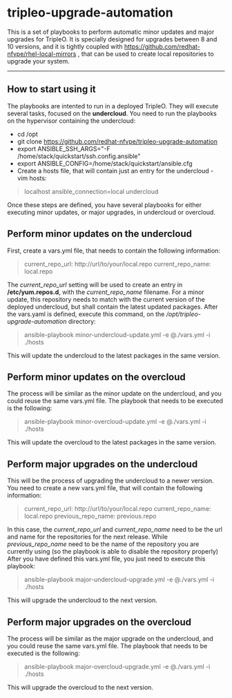 tripleo-upgrade-automation
========================

This is a set of playbooks to perform automatic minor updates and major upgrades for TripleO. It is specially designed for upgrades between 8 and 10 versions, and it is tightly coupled with https://github.com/redhat-nfvpe/rhel-local-mirrors , that can be used to create local repositories to upgrade your system.

----------

How to start using it
-------------

The playbooks are intented to run in a deployed TripleO. They will execute several tasks, focused on the **undercloud**. You need to run the playbooks on the hypervisor containing the undercloud:

 - cd /opt
 - git clone https://github.com/redhat-nfvpe/tripleo-upgrade-automation
 - export ANSIBLE_SSH_ARGS="-F /home/stack/quickstart/ssh.config.ansible"
 - export ANSIBLE_CONFIG=/home/stack/quickstart/ansible.cfg 
 - Create a hosts file, that will contain just an entry for the undercloud - vim hosts:

> localhost
> ansible_connection=local undercloud

Once these steps are defined, you have several playbooks for either executing minor updates, or major upgrades, in undercloud or overcloud.

Perform minor updates on the undercloud
-------------
First, create a vars.yml file, that needs to contain the following information:

> current_repo_url: http://url/to/your/local.repo
> current_repo_name:  local.repo

The *current_repo_url* setting will be used to create an entry in **/etc/yum.repos.d**, with the *current_repo_name* filename.
For a minor update, this repository needs to match with the current version of the deployed undercloud, but shall contain the latest updated packages.
After the vars.yaml is defined, execute this command, on the */opt/tripleo-upgrade-automation* directory:

> ansible-playbook minor-undercloud-update.yml -e @./vars.yml -i ./hosts

 This will update the undercloud to the latest packages in the same version.

 Perform minor updates on the overcloud
-------------
The process will be similar as the minor update on the undercloud, and you could reuse the same vars.yml file. The playbook that needs to be executed is the following:

> ansible-playbook minor-overcloud-update.yml -e @./vars.yml -i ./hosts

This will update the overcloud to the latest packages in the same version.

Perform major upgrades on the undercloud
-------------
This will be the process of upgrading the undercloud to a newer version. You need to create a new vars.yml file, that will contain the following information:

> current_repo_url: http://url/to/your/local.repo
> current_repo_name: local.repo
> previous_repo_name: previous.repo

In this case, the *current_repo_url* and *current_repo_name* need to be the url and name for the repositories for the next release. While *previous_repo_name* need to be the name of the repository you are currently using (so the playbook is able to disable the repository properly)
After you have defined this vars.yml file, you just need to execute this playbook:

> ansible-playbook major-undercloud-upgrade.yml -e @./vars.yml -i ./hosts

This will upgrade the undercloud to the next version.

Perform major upgrades on the overcloud
-------------
The process will be similar as the major upgrade on the undercloud, and you could reuse the same vars.yml file. The playbook that needs to be executed is the following:

> ansible-playbook major-overcloud-upgrade.yml -e @./vars.yml -i ./hosts

This will upgrade the overcloud to the next version.
